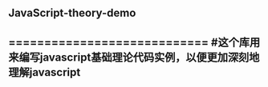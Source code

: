 ## JavaScript-theory-demo
============================
#这个库用来编写javascript基础理论代码实例，以便更加深刻地理解javascript
-----------------------------------------------------------------------
